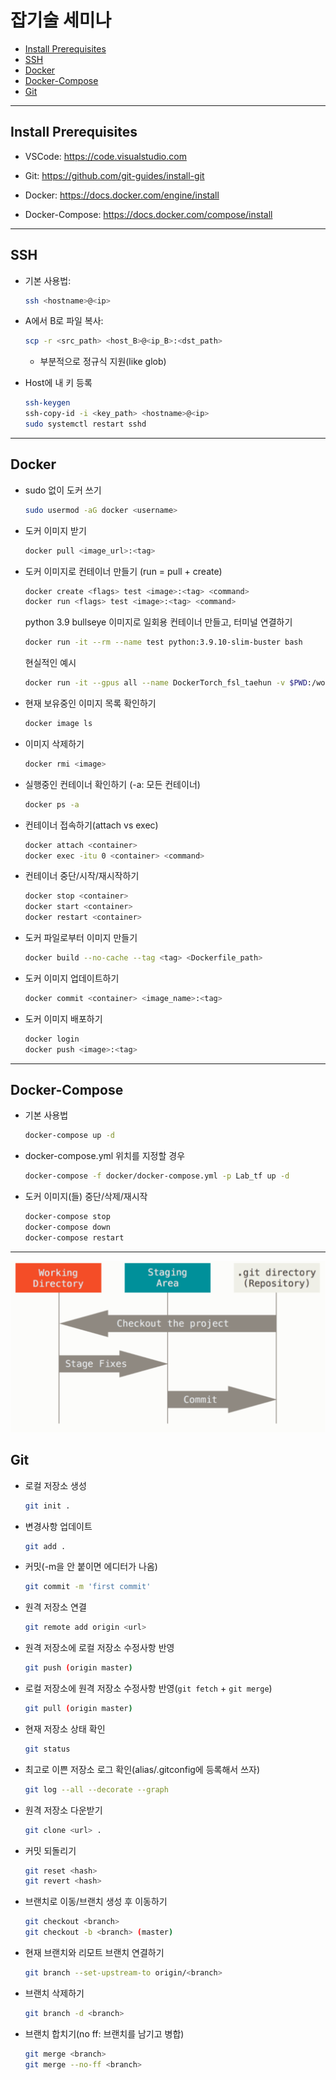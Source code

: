 # 잡기술 세미나 <!-- omit in toc -->

- [Install Prerequisites](#install-prerequisites)
- [SSH](#ssh)
- [Docker](#docker)
- [Docker-Compose](#docker-compose)
- [Git](#git)

---

## Install Prerequisites

- VSCode: <https://code.visualstudio.com>

- Git: <https://github.com/git-guides/install-git>

- Docker: <https://docs.docker.com/engine/install>

- Docker-Compose: <https://docs.docker.com/compose/install>

---

## SSH

- 기본 사용법:

  ```sh
  ssh <hostname>@<ip>
  ```

- A에서 B로 파일 복사:

  ```sh
  scp -r <src_path> <host_B>@<ip_B>:<dst_path>
  ```

  - 부분적으로 정규식 지원(like glob)

- Host에 내 키 등록

  ```sh
  ssh-keygen
  ssh-copy-id -i <key_path> <hostname>@<ip>
  sudo systemctl restart sshd
  ```

---

## Docker

- sudo 없이 도커 쓰기

  ```sh
  sudo usermod -aG docker <username>
  ```

- 도커 이미지 받기

  ```sh
  docker pull <image_url>:<tag>
  ```

- 도커 이미지로 컨테이너 만들기 (run = pull + create)

  ```sh
  docker create <flags> test <image>:<tag> <command>
  docker run <flags> test <image>:<tag> <command>
  ```

  python 3.9 bullseye 이미지로 일회용 컨테이너 만들고, 터미널 연결하기

  ```sh
  docker run -it --rm --name test python:3.9.10-slim-buster bash
  ```

  현실적인 예시

  ```sh
  docker run -it --gpus all --name DockerTorch_fsl_taehun -v $PWD:/workspace/ --ipc host -p 88888:8888 pytorch/pytorch:1.10.0-cuda11.3-cudnn8-runtime zsh
  ```

- 현재 보유중인 이미지 목록 확인하기

  ```sh
  docker image ls
  ```

- 이미지 삭제하기

  ```sh
  docker rmi <image>
  ```

- 실행중인 컨테이너 확인하기 (-a: 모든 컨테이너)

  ```sh
  docker ps -a
  ```

- 컨테이너 접속하기(attach vs exec)

  ```sh
  docker attach <container>
  docker exec -itu 0 <container> <command>
  ```

- 컨테이너 중단/시작/재시작하기

  ```sh
  docker stop <container>
  docker start <container>
  docker restart <container>
  ```

- 도커 파일로부터 이미지 만들기

  ```sh
  docker build --no-cache --tag <tag> <Dockerfile_path>
  ```

- 도커 이미지 업데이트하기
  
  ```sh
  docker commit <container> <image_name>:<tag>
  ```

- 도커 이미지 배포하기

  ```sh
  docker login
  docker push <image>:<tag>
  ```

---

## Docker-Compose

- 기본 사용법

  ```sh
  docker-compose up -d
  ```

- docker-compose.yml 위치를 지정할 경우

  ```sh
  docker-compose -f docker/docker-compose.yml -p Lab_tf up -d
  ```

- 도커 이미지(들) 중단/삭제/재시작

  ```sh
  docker-compose stop
  docker-compose down
  docker-compose restart
  ```

---

![img](docs/git_mec.png)

## Git

- 로컬 저장소 생성

  ```sh
  git init .
  ```

- 변경사항 업데이트

  ``` sh
  git add .
  ```

- 커밋(-m을 안 붙이면 에디터가 나옴)

  ```sh
  git commit -m 'first commit'
  ```

- 원격 저장소 연결

  ```sh
  git remote add origin <url>
  ```

- 원격 저장소에 로컬 저장소 수정사항 반영

  ```sh
  git push (origin master)
  ```

- 로컬 저장소에 원격 저장소 수정사항 반영(`git fetch` + `git merge`)

  ```sh
  git pull (origin master)
  ```

- 현재 저장소 상태 확인

  ```sh
  git status
  ```

- 최고로 이쁜 저장소 로그 확인(alias/.gitconfig에 등록해서 쓰자)

  ```sh
  git log --all --decorate --graph
  ```

- 원격 저장소 다운받기

  ```sh
  git clone <url> .
  ```

- 커밋 되돌리기

  ```sh
  git reset <hash>
  git revert <hash>
  ```

- 브랜치로 이동/브랜치 생성 후 이동하기

  ```sh
  git checkout <branch>
  git checkout -b <branch> (master)
  ```

- 현재 브랜치와 리모트 브랜치 연결하기

  ```sh
  git branch --set-upstream-to origin/<branch>
  ```

- 브랜치 삭제하기

  ```sh
  git branch -d <branch>
  ```

- 브랜치 합치기(no ff: 브랜치를 남기고 병합)

  ```sh
  git merge <branch>
  git merge --no-ff <branch>
  ```
